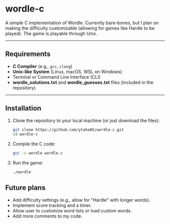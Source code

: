 # wordle-c

A simple C implementation of Wordle. Currently bare-bones, but I plan on making the difficulty customizable (allowing for games like Hardle to be played). The game is playable through Unix.

---


## Requirements

- **C Compiler** (e.g., `gcc`, `clang`)
- **Unix-like System** (Linux, macOS, WSL on Windows)
- Terminal or Command Line Interface (CLI)
- **wordle_solutions.txt** and **wordle_guesses.txt** files (included in the repository)

---

## Installation

1. Clone the repository to your local machine (or just download the files):

   ```bash
   git clone https://github.com/ytaha05/wordle-c.git
   cd wordle-c

2. Compile the C code:

   ```bash
   gcc -o wordle wordle.c

3. Run the game:

   ```bash
   ./wordle

## Future plans
  - Add difficulty settings (e.g., allow for "Hardle" with longer words).
  - Implement score tracking and a timer.
  - Allow user to customize word lists or load custom words.
  - Add more comments to my code.



